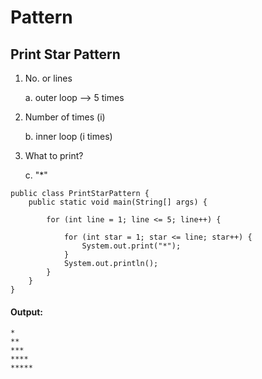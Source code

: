 # Pattern

## Print Star Pattern

1. No. or lines

   a. outer loop --> 5 times

2. Number of times (i)

   b. inner loop (i times)

3. What to print?

   c. "\*"

```
public class PrintStarPattern {
    public static void main(String[] args) {

        for (int line = 1; line <= 5; line++) {

            for (int star = 1; star <= line; star++) {
                System.out.print("*");
            }
            System.out.println();
        }
    }
}
```

#### Output:

```
*
**
***
****
*****
```
